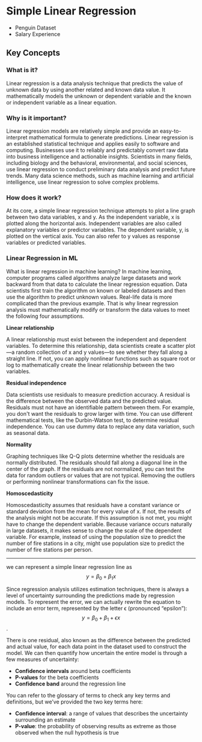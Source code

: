 # Simple Linear Regression

- Penguin Dataset
- Salary Experience 

## Key Concepts

### What is it?
Linear regression is a data analysis technique that predicts the value of unknown data by using another related and known data value. It mathematically models the unknown or dependent variable and the known or independent variable as a linear equation.

### Why is it important?
Linear regression models are relatively simple and provide an easy-to-interpret mathematical formula to generate predictions. Linear regression is an established statistical technique and applies easily to software and computing. Businesses use it to reliably and predictably convert raw data into business intelligence and actionable insights. Scientists in many fields, including biology and the behavioral, environmental, and social sciences, use linear regression to conduct preliminary data analysis and predict future trends. Many data science methods, such as machine learning and artificial intelligence, use linear regression to solve complex problems.

### How does it work?
At its core, a simple linear regression technique attempts to plot a line graph between two data variables, x and y. As the independent variable, x is plotted along the horizontal axis. Independent variables are also called explanatory variables or predictor variables. The dependent variable, y, is plotted on the vertical axis. You can also refer to y values as response variables or predicted variables.

### Linear Regression in ML
What is linear regression in machine learning?
In machine learning, computer programs called algorithms analyze large datasets and work backward from that data to calculate the linear regression equation. Data scientists first train the algorithm on known or labeled datasets and then use the algorithm to predict unknown values. Real-life data is more complicated than the previous example. That is why linear regression analysis must mathematically modify or transform the data values to meet the following four assumptions.

**Linear relationship**

A linear relationship must exist between the independent and dependent variables. To determine this relationship, data scientists create a scatter plot—a random collection of x and y values—to see whether they fall along a straight line. If not, you can apply nonlinear functions such as square root or log to mathematically create the linear relationship between the two variables.

**Residual independence**

Data scientists use residuals to measure prediction accuracy. A residual is the difference between the observed data and the predicted value. Residuals must not have an identifiable pattern between them. For example, you don't want the residuals to grow larger with time. You can use different mathematical tests, like the Durbin-Watson test, to determine residual independence. You can use dummy data to replace any data variation, such as seasonal data.

**Normality**

Graphing techniques like Q-Q plots determine whether the residuals are normally distributed. The residuals should fall along a diagonal line in the center of the graph. If the residuals are not normalized, you can test the data for random outliers or values that are not typical. Removing the outliers or performing nonlinear transformations can fix the issue.

**Homoscedasticity**

Homoscedasticity assumes that residuals have a constant variance or standard deviation from the mean for every value of x. If not, the results of the analysis might not be accurate. If this assumption is not met, you might have to change the dependent variable. Because variance occurs naturally in large datasets, it makes sense to change the scale of the dependent variable. For example, instead of using the population size to predict the number of fire stations in a city, might use population size to predict the number of fire stations per person.

--------

we can represent a simple linear regression line as $$y = \beta_0 + \beta_1 x$$

Since regression analysis utilizes estimation techniques, there is always a level of uncertainty surrounding the predictions made by regression models. To represent the error, we can actually rewrite the equation to include an error term, represented by the letter 
ϵ (pronounced “epsilon”): $$y = \beta_0 + \beta_1 + \epsilon x$$.

There is one residual, also known as the difference between the predicted and actual value, for each data point in the dataset used to construct the model. We can then quantify how uncertain the entire model is through a few measures of uncertainty:

- **Confidence intervals** around beta coefficients
- **P-values** for the beta coefficients
- **Confidence band** around the regression line

You can refer to the glossary of terms to check any key terms and definitions, but we’ve provided the two key terms here:

- **Confidence interval**: a range of values that describes the uncertainty surrounding an estimate
- **P-value**: the probability of observing results as extreme as those observed when the null hypothesis is true

